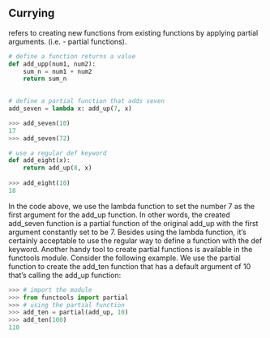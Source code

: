 ## Currying
refers to creating new functions from existing functions by applying partial arguments. (i.e. - partial functions).

```py
# define a function returns a value
def add_upp(num1, num2):
	sum_n = num1 + num2
	return sum_n
	

# define a partial function that adds seven
add_seven = lambda x: add_up(7, x)

>>> add_seven(10)
17
>>> add_seven(72)

# use a regular def keyword
def add_eight(x):
	return add_up(8, x)
	
>>> add_eight(10)
18
```

In the code above, we use the lambda function to set the number 7 as the first argument for the add_up function. In other words, the created add_seven function is a partial function of the original add_up with the first argument constantly set to be 7. Besides using the lambda function, it’s certainly acceptable to use the regular way to define a function with the def keyword.
Another handy tool to create partial functions is available in the functools module. Consider the following example. We use the partial function to create the add_ten function that has a default argument of 10 that’s calling the add_up function:

```py
>>> # import the module
>>> from functools import partial
>>> # using the partial function
>>> add_ten = partial(add_up, 10)
>>> add_ten(100)
110
```